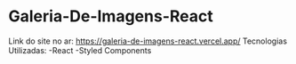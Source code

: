 # Galeria-De-Imagens-React
Link do site no ar: https://galeria-de-imagens-react.vercel.app/
Tecnologias Utilizadas:
-React
-Styled Components
